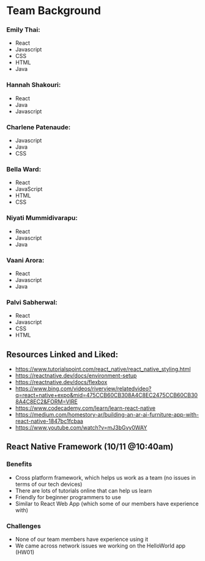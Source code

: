 # Team Background

### Emily Thai:
* React
* Javascript
* CSS
* HTML
* Java
  
### Hannah Shakouri:
* React
* Java
* Javascript

### Charlene Patenaude:
* Javascript
* Java
* CSS

### Bella Ward:
* React
* JavaScript
* HTML
* CSS

### Niyati Mummidivarapu:
* React
* Javascript
* Java

### Vaani Arora:
* React
* Javascript
* Java

### Palvi Sabherwal:
* React
* Javascript
* CSS
* HTML

## Resources Linked and Liked:
* https://www.tutorialspoint.com/react_native/react_native_styling.html
* https://reactnative.dev/docs/environment-setup
* https://reactnative.dev/docs/flexbox
* https://www.bing.com/videos/riverview/relatedvideo?q=react+native+expo&mid=475CCB60CB308A4C8EC2475CCB60CB308A4C8EC2&FORM=VIRE
* https://www.codecademy.com/learn/learn-react-native
* https://medium.com/homestory-ar/building-an-ar-ai-furniture-app-with-react-native-1847bc1fcbaa
* https://www.youtube.com/watch?v=mJ3bGvy0WAY

## React Native Framework (10/11 @10:40am)
### Benefits
* Cross platform framework, which helps us work as a team (no issues in terms of our tech devices)
* There are lots of tutorials online that can help us learn
* Friendly for beginner programmers to use
* Similar to React Web App (which some of our members have experience with)
### Challenges
* None of our team members have experience using it
* We came across network issues we working on the HelloWorld app (HW01) 
